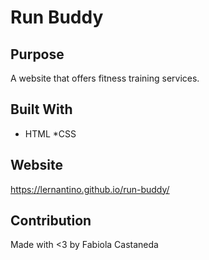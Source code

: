# Run Buddy

## Purpose
A website that offers fitness training services.

## Built With
* HTML
*CSS

## Website 
https://lernantino.github.io/run-buddy/

## Contribution
Made with  <3 by Fabiola Castaneda
